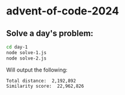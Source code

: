 # advent-of-code-2024

## Solve a day's problem:

```bash
cd day-1
node solve-1.js
node solve-2.js
```

Will output the following:

```text
Total distance:  2,192,892
Similarity score:  22,962,826
```
